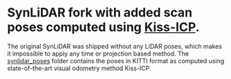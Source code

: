 # SynLiDAR fork with added scan poses computed using [Kiss-ICP](https://github.com/PRBonn/kiss-icp).

The original SynLiDAR was shipped without any LiDAR poses, which makes it impossible to apply any time or projection based method. The [synlidar_poses](synlidar_poses) folder contains the poses in KITTI format as computed using state-of-the-art visual odometry method Kiss-ICP.
